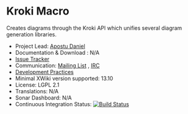 # Kroki Macro

Creates diagrams through the Kroki API which unifies several diagram generation libraries.

* Project Lead: [Apostu Daniel](https://www.xwiki.org/xwiki/bin/view/XWiki/dapostu)
* Documentation & Download : N/A
* [Issue Tracker](https://jira.xwiki.org/projects/XKROKI)
* Communication: [Mailing List](http://dev.xwiki.org/xwiki/bin/view/Community/MailingLists)
  , [IRC](http://dev.xwiki.org/xwiki/bin/view/Community/IRC)
* [Development Practices](http://dev.xwiki.org/xwiki/bin/view/Main/WebHome)
* Minimal XWiki version supported: 13.10
* License: LGPL 2.1
* Translations: N/A
* Sonar Dashboard: N/A
* Continuous Integration Status: [![Build Status](https://ci.xwiki.org/job/XWiki%20Contrib/job/macro-kroki/job/master/badge/icon)](https://ci.xwiki.org/job/XWiki%20Contrib/job/macro-kroki/job/master/)
